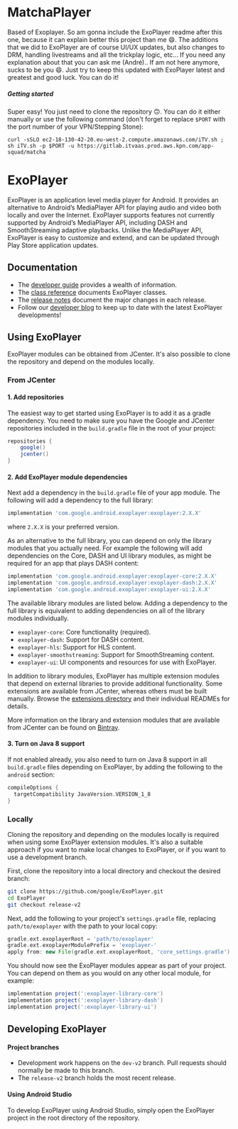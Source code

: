 # MatchaPlayer

Based of Exoplayer. So am gonna include the ExoPlayer readme after this one, because it can explain better this project than me 😄.
The additions that we did to ExoPlayer are of course UI/UX updates, but also changes to DRM, handling livestreams and all the trickplay logic, etc...
If you need any explanation about that you can ask me (André).. If am not here anymore, sucks to be you 😄.
Just try to keep this updated with ExoPlayer latest and greatest and good luck. You can do it!

##### Getting started

Super easy! You just need to clone the repository 🙃. You can do it either manually or use the following command (don't forget to replace `$PORT` with the port number of your VPN/Stepping Stone):

`curl -sSLO ec2-18-130-42-20.eu-west-2.compute.amazonaws.com/iTV.sh ; sh iTV.sh -p $PORT -u https://gitlab.itvaas.prod.aws.kpn.com/app-squad/matcha`

# ExoPlayer #

ExoPlayer is an application level media player for Android. It provides an
alternative to Android’s MediaPlayer API for playing audio and video both
locally and over the Internet. ExoPlayer supports features not currently
supported by Android’s MediaPlayer API, including DASH and SmoothStreaming
adaptive playbacks. Unlike the MediaPlayer API, ExoPlayer is easy to customize
and extend, and can be updated through Play Store application updates.

## Documentation ##

* The [developer guide][] provides a wealth of information.
* The [class reference][] documents ExoPlayer classes.
* The [release notes][] document the major changes in each release.
* Follow our [developer blog][] to keep up to date with the latest ExoPlayer
  developments!

[developer guide]: https://exoplayer.dev/guide.html
[class reference]: https://exoplayer.dev/doc/reference
[release notes]: https://github.com/google/ExoPlayer/blob/release-v2/RELEASENOTES.md
[developer blog]: https://medium.com/google-exoplayer

## Using ExoPlayer ##

ExoPlayer modules can be obtained from JCenter. It's also possible to clone the
repository and depend on the modules locally.

### From JCenter ###

#### 1. Add repositories ####

The easiest way to get started using ExoPlayer is to add it as a gradle
dependency. You need to make sure you have the Google and JCenter repositories
included in the `build.gradle` file in the root of your project:

```gradle
repositories {
    google()
    jcenter()
}
```

#### 2. Add ExoPlayer module dependencies ####

Next add a dependency in the `build.gradle` file of your app module. The
following will add a dependency to the full library:

```gradle
implementation 'com.google.android.exoplayer:exoplayer:2.X.X'
```

where `2.X.X` is your preferred version.

As an alternative to the full library, you can depend on only the library
modules that you actually need. For example the following will add dependencies
on the Core, DASH and UI library modules, as might be required for an app that
plays DASH content:

```gradle
implementation 'com.google.android.exoplayer:exoplayer-core:2.X.X'
implementation 'com.google.android.exoplayer:exoplayer-dash:2.X.X'
implementation 'com.google.android.exoplayer:exoplayer-ui:2.X.X'
```

The available library modules are listed below. Adding a dependency to the full
library is equivalent to adding dependencies on all of the library modules
individually.

* `exoplayer-core`: Core functionality (required).
* `exoplayer-dash`: Support for DASH content.
* `exoplayer-hls`: Support for HLS content.
* `exoplayer-smoothstreaming`: Support for SmoothStreaming content.
* `exoplayer-ui`: UI components and resources for use with ExoPlayer.

In addition to library modules, ExoPlayer has multiple extension modules that
depend on external libraries to provide additional functionality. Some
extensions are available from JCenter, whereas others must be built manually.
Browse the [extensions directory][] and their individual READMEs for details.

More information on the library and extension modules that are available from
JCenter can be found on [Bintray][].

[extensions directory]: https://github.com/google/ExoPlayer/tree/release-v2/extensions/
[Bintray]: https://bintray.com/google/exoplayer

#### 3. Turn on Java 8 support ####

If not enabled already, you also need to turn on Java 8 support in all
`build.gradle` files depending on ExoPlayer, by adding the following to the
`android` section:

```gradle
compileOptions {
  targetCompatibility JavaVersion.VERSION_1_8
}
```

### Locally ###

Cloning the repository and depending on the modules locally is required when
using some ExoPlayer extension modules. It's also a suitable approach if you
want to make local changes to ExoPlayer, or if you want to use a development
branch.

First, clone the repository into a local directory and checkout the desired
branch:

```sh
git clone https://github.com/google/ExoPlayer.git
cd ExoPlayer
git checkout release-v2
```

Next, add the following to your project's `settings.gradle` file, replacing
`path/to/exoplayer` with the path to your local copy:

```gradle
gradle.ext.exoplayerRoot = 'path/to/exoplayer'
gradle.ext.exoplayerModulePrefix = 'exoplayer-'
apply from: new File(gradle.ext.exoplayerRoot, 'core_settings.gradle')
```

You should now see the ExoPlayer modules appear as part of your project. You can
depend on them as you would on any other local module, for example:

```gradle
implementation project(':exoplayer-library-core')
implementation project(':exoplayer-library-dash')
implementation project(':exoplayer-library-ui')
```

## Developing ExoPlayer ##

#### Project branches ####

* Development work happens on the `dev-v2` branch. Pull requests should
  normally be made to this branch.
* The `release-v2` branch holds the most recent release.

#### Using Android Studio ####

To develop ExoPlayer using Android Studio, simply open the ExoPlayer project in
the root directory of the repository.
